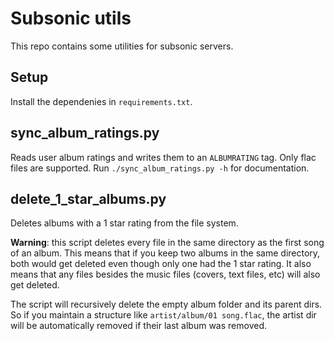 # Subsonic utils

This repo contains some utilities for subsonic servers.

## Setup
Install the dependenies in `requirements.txt`.

## sync_album_ratings.py
Reads user album ratings and writes them to an `ALBUMRATING` tag. Only flac
files are supported. Run `./sync_album_ratings.py -h` for documentation.

## delete_1_star_albums.py
Deletes albums with a 1 star rating from the file system.

**Warning**: this script deletes every file in the same directory as the first
song of an album. This means that if you keep two albums in the same directory,
both would get deleted even though only one had the 1 star rating. It also
means that any files besides the music files (covers, text files, etc) will
also get deleted.

The script will recursively delete the empty album folder and its parent dirs.
So if you maintain a structure like `artist/album/01 song.flac`, the artist dir
will be automatically removed if their last album was removed.
